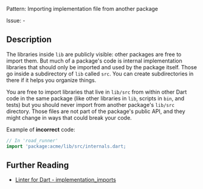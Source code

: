 Pattern: Importing implementation file from another package

Issue: -

## Description

The libraries inside `lib` are publicly visible: other packages are free to
import them. But much of a package's code is internal implementation libraries
that should only be imported and used by the package itself. Those go inside a
subdirectory of `lib` called `src`. You can create subdirectories in there if
it helps you organize things.

You are free to import libraries that live in `lib/src` from within other Dart
code in the same package (like other libraries in `lib`, scripts in `bin`,
and tests) but you should never import from another package's `lib/src`
directory. Those files are not part of the package's public API, and they
might change in ways that could break your code.

Example of **incorrect** code:
```dart
// In 'road_runner'
import 'package:acme/lib/src/internals.dart;
```

## Further Reading

* [Linter for Dart - implementation_imports](https://dart-lang.github.io/linter/lints/implementation_imports.html)